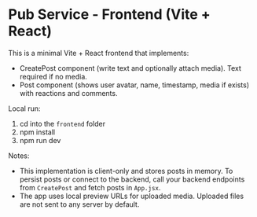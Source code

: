 # Pub Service - Frontend (Vite + React)

This is a minimal Vite + React frontend that implements:

- CreatePost component (write text and optionally attach media). Text required if no media.
- Post component (shows user avatar, name, timestamp, media if exists) with reactions and comments.

Local run:

1. cd into the `frontend` folder
2. npm install
3. npm run dev

Notes:
- This implementation is client-only and stores posts in memory. To persist posts or connect to the backend, call your backend endpoints from `CreatePost` and fetch posts in `App.jsx`.
- The app uses local preview URLs for uploaded media. Uploaded files are not sent to any server by default.
